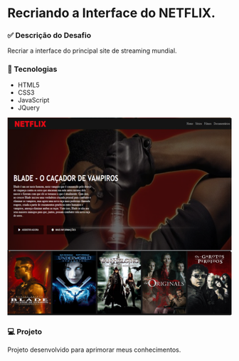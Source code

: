 # Recriando a Interface do NETFLIX.

### ✅ Descrição do Desafio
Recriar a interface do principal site de streaming mundial.

### 🚀 Tecnologias
- HTML5 
- CSS3  
- JavaScript
- JQuery 


![](/desktop.png)

### 💻 Projeto
Projeto desenvolvido para aprimorar meus conhecimentos.
